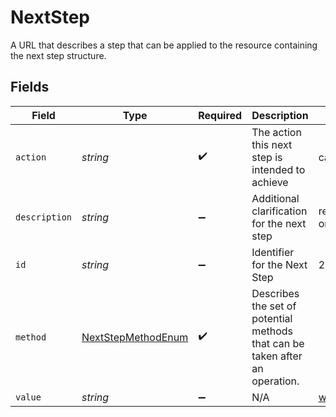 # NextStep

A URL that describes a step that can be applied to the resource containing the next step structure.


## Fields

| Field                                                                        | Type                                                                         | Required                                                                     | Description                                                                  | Example                                                                      |
| ---------------------------------------------------------------------------- | ---------------------------------------------------------------------------- | ---------------------------------------------------------------------------- | ---------------------------------------------------------------------------- | ---------------------------------------------------------------------------- |
| `action`                                                                     | *string*                                                                     | :heavy_check_mark:                                                           | The action this next step is intended to achieve                             | cancel                                                                       |
| `description`                                                                | *string*                                                                     | :heavy_minus_sign:                                                           | Additional clarification for the next step                                   | remove offer from the order                                                  |
| `id`                                                                         | *string*                                                                     | :heavy_minus_sign:                                                           | Identifier for the Next Step                                                 | 2                                                                            |
| `method`                                                                     | [NextStepMethodEnum](../../models/shared/nextstepmethodenum.md)              | :heavy_check_mark:                                                           | Describes the set of potential methods that can be taken after an operation. |                                                                              |
| `value`                                                                      | *string*                                                                     | :heavy_minus_sign:                                                           | N/A                                                                          | www.resourcelocation.com                                                     |